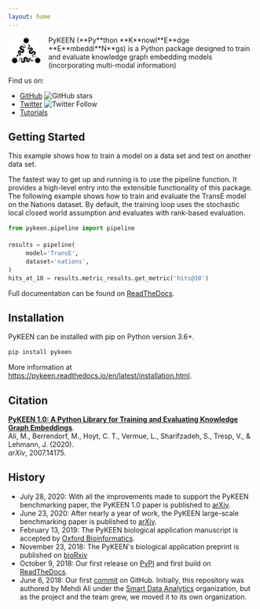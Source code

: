 ```yaml
---
layout: home
---
```

<img src="/img/logo.png" alt="PyKEEN Logo" align="left" height="60" style="margin-right: 10px"/>
PyKEEN (**Py**thon **K**nowl**E**dge **E**mbeddi**N**gs) is a Python package designed to train and
evaluate knowledge graph embedding models (incorporating multi-modal information)

Find us on:

- [GitHub](https://github.com/pykeen/pykeen) ![GitHub stars](https://img.shields.io/github/stars/pykeen/pykeen?label=PyKEEN%20on%20GitHub&style=social)
- [Twitter](https://twitter.com/keenuniverse) ![Twitter Follow](https://img.shields.io/twitter/follow/keenuniverse?style=social)
- [Tutorials](https://pykeen.readthedocs.io/en/latest/tutorial/first_steps.html)

## Getting Started

This example shows how to train a model on a data set and test on another data set.

The fastest way to get up and running is to use the pipeline function. It
provides a high-level entry into the extensible functionality of this package.
The following example shows how to train and evaluate the TransE model on the
Nations dataset. By default, the training loop uses the stochastic local closed
world assumption and evaluates with rank-based evaluation.

```python
from pykeen.pipeline import pipeline

results = pipeline(
     model='TransE',
     dataset='nations',
)
hits_at_10 = results.metric_results.get_metric('hits@10')
```

Full documentation can be found on [ReadTheDocs](https://pykeen.readthedocs.io).

## Installation

PyKEEN can be installed with pip on Python version 3.6+.

```bash
pip install pykeen
```

More information at https://pykeen.readthedocs.io/en/latest/installation.html.

## Citation 

[**PyKEEN 1.0: A Python Library for Training and Evaluating Knowledge Graph Embeddings**](https://arxiv.org/abs/2007.14175).
<br /> Ali, M., Berrendorf, M., Hoyt, C. T., Vermue, L., Sharifzadeh, S., Tresp, V., & Lehmann, J. (2020).
<br /> *arXiv*, 2007.14175.

## History

- July 28, 2020: With all the improvements made to support the PyKEEN benchmarking paper, the PyKEEN 1.0 paper is
  published to [arXiv](https://arxiv.org/abs/2007.14175).
- June 23, 2020: After nearly a year of work, the PyKEEN large-scale benchmarking paper is published
  to [arXiv](https://arxiv.org/abs/2006.13365).
- February 13, 2019: The PyKEEN biological application manuscript is accepted
  by [Oxford Bioinformatics](https://doi.org/10.1093/bioinformatics/btz117).
- November 23, 2018: The PyKEEN's biological application preprint is published
  on [bioRxiv](https://www.biorxiv.org/content/10.1101/475202v1)
- October 9, 2018: Our first release on [PyPI](https://pypi.org/project/pykeen/0.0.1/) and first build
  on [ReadTheDocs](https://readthedocs.org/projects/pykeen/builds/7912003/).
- June 6, 2018: Our first [commit](https://github.com/pykeen/pykeen/commit/00dc2237cdbb46536d98068546bc7a801ae4126d) on
  GitHub. Initially, this repository was authored by Mehdi Ali under
  the [Smart Data Analytics](https://github.com/smartdataanalytics/)
  organization, but as the project and the team grew, we moved it to its own organization.
